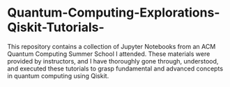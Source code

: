 # Quantum-Computing-Explorations-Qiskit-Tutorials-
This repository contains a collection of Jupyter Notebooks from an ACM Quantum Computing Summer School I attended. These materials were provided by instructors, and I have thoroughly gone through, understood, and executed these tutorials to grasp fundamental and advanced concepts in quantum computing using Qiskit.
